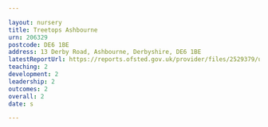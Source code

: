 ```yaml
---

layout: nursery
title: Treetops Ashbourne
urn: 206329
postcode: DE6 1BE
address: 13 Derby Road, Ashbourne, Derbyshire, DE6 1BE
latestReportUrl: https://reports.ofsted.gov.uk/provider/files/2529379/urn/206329.pdf
teaching: 2
development: 2
leadership: 2
outcomes: 2
overall: 2
date: s

---
```

